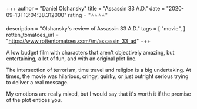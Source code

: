 +++
author = "Daniel Olshansky"
title = "Assassin 33 A.D."
date = "2020-09-13T13:04:38.312000"
rating = "⭐⭐⭐⭐"

description = "Olshansky's review of Assassin 33 A.D."
tags = [
    "movie",
]
rotten_tomatoes_url = "https://www.rottentomatoes.com//m/assassin_33_ad"
+++

A low budget film with characters that aren't objectively amazing, but entertaining, a lot of fun, and with an original plot line.

The intersection of terrorism, time travel and religion is a big undertaking. At times, the movie was hilarious, cringy, quirky, or just outright serious trying to deliver a real message.

My emotions are really mixed, but I would say that it's worth it if the premise of the plot entices you.

